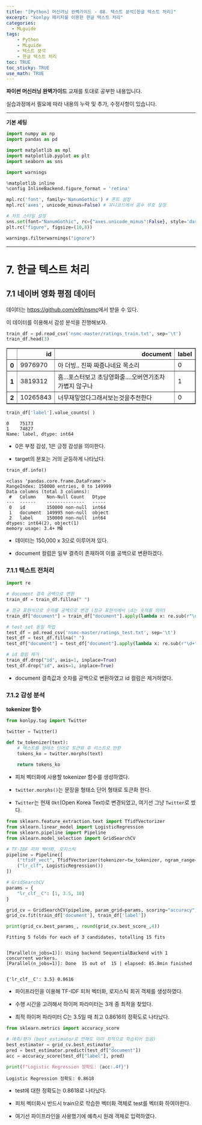 ```yaml
---
title: "[Python] 머신러닝 완벽가이드 - 08. 텍스트 분석[한글 텍스트 처리]"
excerpt: "konlpy 패키지를 이용한 한글 텍스트 처리"
categories: 
  - MLguide
tags: 
    - Python
    - MLguide
    - 텍스트 분석
    - 한글 텍스트 처리
toc: TRUE
toc_sticky: TRUE
use_math: TRUE
---
```


**파이썬 머신러닝 완벽가이드** 교재를 토대로 공부한 내용입니다.

실습과정에서 필요에 따라 내용의 누락 및 추가, 수정사항이 있습니다.

---


**기본 세팅**


```python
import numpy as np
import pandas as pd

import matplotlib as mpl
import matplotlib.pyplot as plt
import seaborn as sns

import warnings
```


```python
%matplotlib inline
%config InlineBackend.figure_format = 'retina'

mpl.rc('font', family='NanumGothic') # 폰트 설정
mpl.rc('axes', unicode_minus=False) # 유니코드에서 음수 부호 설정

# 차트 스타일 설정
sns.set(font="NanumGothic", rc={"axes.unicode_minus":False}, style='darkgrid')
plt.rc("figure", figsize=(10,8))

warnings.filterwarnings("ignore")
```

---

# 7. 한글 텍스트 처리

## 7.1 네이버 영화 평점 데이터

데이터는 <https://github.com/e9t/nsmc>에서 받을 수 있다.

이 데이터를 이용해서 감성 분석을 진행해보자.


```python
train_df = pd.read_csv('nsmc-master/ratings_train.txt', sep='\t')
train_df.head(3)
```




<div>
<style scoped>
    .dataframe tbody tr th:only-of-type {
        vertical-align: middle;
    }

    .dataframe tbody tr th {
        vertical-align: top;
    }

    .dataframe thead th {
        text-align: right;
    }
</style>
<table border="1" class="dataframe">
  <thead>
    <tr style="text-align: right;">
      <th></th>
      <th>id</th>
      <th>document</th>
      <th>label</th>
    </tr>
  </thead>
  <tbody>
    <tr>
      <th>0</th>
      <td>9976970</td>
      <td>아 더빙.. 진짜 짜증나네요 목소리</td>
      <td>0</td>
    </tr>
    <tr>
      <th>1</th>
      <td>3819312</td>
      <td>흠...포스터보고 초딩영화줄....오버연기조차 가볍지 않구나</td>
      <td>1</td>
    </tr>
    <tr>
      <th>2</th>
      <td>10265843</td>
      <td>너무재밓었다그래서보는것을추천한다</td>
      <td>0</td>
    </tr>
  </tbody>
</table>
</div>




```python
train_df['label'].value_counts( )
```




    0    75173
    1    74827
    Name: label, dtype: int64



- 0은 부정 감성, 1은 긍정 감성을 의미한다.


- target의 분포는 거의 균등하게 나타났다.


```python
train_df.info()
```

    <class 'pandas.core.frame.DataFrame'>
    RangeIndex: 150000 entries, 0 to 149999
    Data columns (total 3 columns):
     #   Column    Non-Null Count   Dtype 
    ---  ------    --------------   ----- 
     0   id        150000 non-null  int64 
     1   document  149995 non-null  object
     2   label     150000 non-null  int64 
    dtypes: int64(2), object(1)
    memory usage: 3.4+ MB
    

- 데이터는 150,000 x 3으로 이루어져 있다.


- document 컬럼은 일부 결측이 존재하여 이를 공백으로 변환하겠다.

### 7.1.1 텍스트 전처리


```python
import re

# document 결측 공백으로 변환
train_df = train_df.fillna(" ")

# 정규 표현식으로 숫자를 공백으로 변경 (정규 표현식에서 \d는 숫자를 의미)
train_df["document"] = train_df["document"].apply(lambda x: re.sub(r"\d+", " ", x))

# test set 동일 작업
test_df = pd.read_csv('nsmc-master/ratings_test.txt', sep='\t')
test_df = test_df.fillna(" ")
test_df["document"] = test_df["document"].apply(lambda x: re.sub(r"\d+", " ", x))

# id 컬럼 제거
train_df.drop("id", axis=1, inplace=True)
test_df.drop("id", axis=1, inplace=True)
```

- document 결측값과 숫자를 공백으로 변환하였고 id 컬럼은 제거하였다.

### 7.1.2 감성 분석

**tokenizer 함수**


```python
from konlpy.tag import Twitter

twitter = Twitter()

def tw_tokenizer(text):
    # 텍스트를 형태소 단어로 토큰화 후 리스트로 반환
    tokens_ko = twitter.morphs(text)
    
    return tokens_ko
```

- 피처 벡터화에 사용할 tokenizer 함수를 생성하였다.


- `twitter.morphs()`는 문장을 형태소 단어 형태로 토큰화 한다.


- `Twitter`는 현재 `Okt`(Open Korea Text)로 변경되었고, 여기선 그냥 `Twitter`로 썼다.


```python
from sklearn.feature_extraction.text import TfidfVectorizer
from sklearn.linear_model import LogisticRegression
from sklearn.pipeline import Pipeline
from sklearn.model_selection import GridSearchCV

# TF-IDF 피처 벡터화, 로지스틱
pipeline = Pipeline([
    ("tfidf_vect", TfidfVectorizer(tokenizer=tw_tokenizer, ngram_range=(1,2), min_df=3, max_df=0.9)), 
    ("lr_clf", LogisticRegression())
])

# GridSearchCV
params = {
    "lr_clf__C": [1, 3.5, 10]
}

grid_cv = GridSearchCV(pipeline, param_grid=params, scoring="accuracy", verbose=1)
grid_cv.fit(train_df['document'], train_df['label'])

print(grid_cv.best_params_, round(grid_cv.best_score_,4))
```

    Fitting 5 folds for each of 3 candidates, totalling 15 fits
    

    [Parallel(n_jobs=1)]: Using backend SequentialBackend with 1 concurrent workers.
    [Parallel(n_jobs=1)]: Done  15 out of  15 | elapsed: 85.8min finished
    

    {'lr_clf__C': 3.5} 0.8616
    

- 파이프라인을 이용해 TF-IDF 피처 벡터화, 로지스틱 회귀 객체를 생성하였다.


- 수행 시간을 고려해서 하이퍼 파라미터는 3개 중 최적을 찾았다.


- 최적 하이퍼 파라미터 C는 3.5일 때 최고 0.8616의 정확도로 나타났다.


```python
from sklearn.metrics import accuracy_score

# 예측/평가 (best_estimator로 안해도 이미 최적으로 학습되어 있음)
best_estimator = grid_cv.best_estimator_
pred = best_estimator.predict(test_df["document"])
acc = accuracy_score(test_df["label"], pred)

print(f"Logistic Regression 정확도: {acc:.4f}")
```

    Logistic Regression 정확도: 0.8618
    

- test에 대한 정확도는 0.8618로 나타났다.


- 피처 벡터화시 반드시 train으로 학습한 벡터화 객체로 test를 벡터화 하여야한다.


- 여기선 파이프라인을 사용했기에 예측시 원래 객체로 입력하였다.
